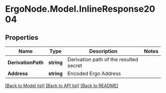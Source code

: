 # ErgoNode.Model.InlineResponse2004

## Properties

Name | Type | Description | Notes
------------ | ------------- | ------------- | -------------
**DerivationPath** | **string** | Derivation path of the resulted secret | 
**Address** | **string** | Encoded Ergo Address | 

[[Back to Model list]](../README.md#documentation-for-models) [[Back to API list]](../README.md#documentation-for-api-endpoints) [[Back to README]](../README.md)

